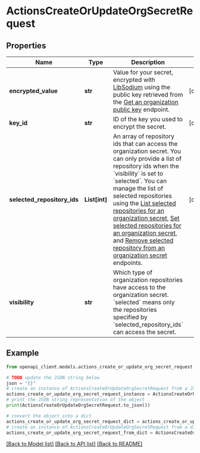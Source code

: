 # ActionsCreateOrUpdateOrgSecretRequest


## Properties

Name | Type | Description | Notes
------------ | ------------- | ------------- | -------------
**encrypted_value** | **str** | Value for your secret, encrypted with [LibSodium](https://libsodium.gitbook.io/doc/bindings_for_other_languages) using the public key retrieved from the [Get an organization public key](https://docs.github.com/enterprise-server@3.4/rest/reference/actions#get-an-organization-public-key) endpoint. | [optional] 
**key_id** | **str** | ID of the key you used to encrypt the secret. | [optional] 
**selected_repository_ids** | **List[int]** | An array of repository ids that can access the organization secret. You can only provide a list of repository ids when the &#x60;visibility&#x60; is set to &#x60;selected&#x60;. You can manage the list of selected repositories using the [List selected repositories for an organization secret](https://docs.github.com/enterprise-server@3.4/rest/reference/actions#list-selected-repositories-for-an-organization-secret), [Set selected repositories for an organization secret](https://docs.github.com/enterprise-server@3.4/rest/reference/actions#set-selected-repositories-for-an-organization-secret), and [Remove selected repository from an organization secret](https://docs.github.com/enterprise-server@3.4/rest/reference/actions#remove-selected-repository-from-an-organization-secret) endpoints. | [optional] 
**visibility** | **str** | Which type of organization repositories have access to the organization secret. &#x60;selected&#x60; means only the repositories specified by &#x60;selected_repository_ids&#x60; can access the secret. | 

## Example

```python
from openapi_client.models.actions_create_or_update_org_secret_request import ActionsCreateOrUpdateOrgSecretRequest

# TODO update the JSON string below
json = "{}"
# create an instance of ActionsCreateOrUpdateOrgSecretRequest from a JSON string
actions_create_or_update_org_secret_request_instance = ActionsCreateOrUpdateOrgSecretRequest.from_json(json)
# print the JSON string representation of the object
print(ActionsCreateOrUpdateOrgSecretRequest.to_json())

# convert the object into a dict
actions_create_or_update_org_secret_request_dict = actions_create_or_update_org_secret_request_instance.to_dict()
# create an instance of ActionsCreateOrUpdateOrgSecretRequest from a dict
actions_create_or_update_org_secret_request_from_dict = ActionsCreateOrUpdateOrgSecretRequest.from_dict(actions_create_or_update_org_secret_request_dict)
```
[[Back to Model list]](../README.md#documentation-for-models) [[Back to API list]](../README.md#documentation-for-api-endpoints) [[Back to README]](../README.md)


